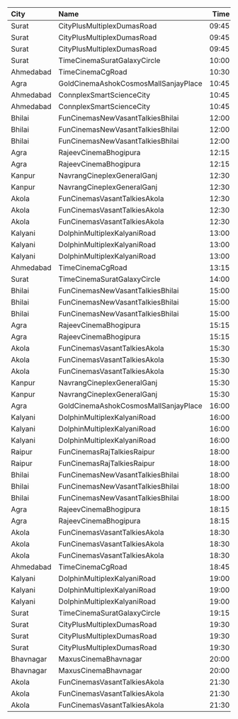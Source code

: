 | City      | Name                                 |  Time | Type        | Price | Capacity | Booked |
| :-------- | :----------------------------------- | ----: | :---------- | ----: | -------: | -----: |
| Surat     | CityPlusMultiplexDumasRoad           | 09:45 | GoldStar    |   80₹ |       10 |      0 |
| Surat     | CityPlusMultiplexDumasRoad           | 09:45 | Gold        |  100₹ |       10 |      0 |
| Surat     | CityPlusMultiplexDumasRoad           | 09:45 | Executive   |  300₹ |       10 |      0 |
| Surat     | TimeCinemaSuratGalaxyCircle          | 10:00 | Standard130 |  130₹ |       96 |      0 |
| Ahmedabad | TimeCinemaCgRoad                     | 10:30 | Standard180 |  180₹ |      108 |      8 |
| Agra      | GoldCinemaAshokCosmosMallSanjayPlace | 10:45 | Gold        |  150₹ |      100 |      0 |
| Ahmedabad | ConnplexSmartScienceCity             | 10:45 | Miller      |  120₹ |      100 |      0 |
| Ahmedabad | ConnplexSmartScienceCity             | 10:45 | Lounger     |  100₹ |      100 |      0 |
| Bhilai    | FunCinemasNewVasantTalkiesBhilai     | 12:00 | Diamond     |  100₹ |      100 |      0 |
| Bhilai    | FunCinemasNewVasantTalkiesBhilai     | 12:00 | Golden      |   60₹ |      100 |      0 |
| Bhilai    | FunCinemasNewVasantTalkiesBhilai     | 12:00 | Silver      |   60₹ |      100 |      0 |
| Agra      | RajeevCinemaBhogipura                | 12:15 | Balcony     |   40₹ |      280 |    224 |
| Agra      | RajeevCinemaBhogipura                | 12:15 | DressCircle |   20₹ |      660 |    600 |
| Kanpur    | NavrangCineplexGeneralGanj           | 12:30 | Gold        |  100₹ |      100 |      0 |
| Kanpur    | NavrangCineplexGeneralGanj           | 12:30 | Silver      |   70₹ |      100 |      0 |
| Akola     | FunCinemasVasantTalkiesAkola         | 12:30 | Balcony     |  120₹ |      100 |      0 |
| Akola     | FunCinemasVasantTalkiesAkola         | 12:30 | Reserve     |   80₹ |      100 |      0 |
| Akola     | FunCinemasVasantTalkiesAkola         | 12:30 | First       |   60₹ |      100 |      0 |
| Kalyani   | DolphinMultiplexKalyaniRoad          | 13:00 | RoyalRclnr  |  120₹ |        9 |      9 |
| Kalyani   | DolphinMultiplexKalyaniRoad          | 13:00 | Economy     |  100₹ |       60 |     60 |
| Kalyani   | DolphinMultiplexKalyaniRoad          | 13:00 | Normal      |  100₹ |       12 |      6 |
| Ahmedabad | TimeCinemaCgRoad                     | 13:15 | Standard190 |  190₹ |      108 |      8 |
| Surat     | TimeCinemaSuratGalaxyCircle          | 14:00 | Infinity300 |  300₹ |       22 |      0 |
| Bhilai    | FunCinemasNewVasantTalkiesBhilai     | 15:00 | Diamond     |  100₹ |      100 |      0 |
| Bhilai    | FunCinemasNewVasantTalkiesBhilai     | 15:00 | Golden      |   60₹ |      100 |      0 |
| Bhilai    | FunCinemasNewVasantTalkiesBhilai     | 15:00 | Silver      |   60₹ |      100 |      0 |
| Agra      | RajeevCinemaBhogipura                | 15:15 | Balcony     |   40₹ |      280 |    224 |
| Agra      | RajeevCinemaBhogipura                | 15:15 | DressCircle |   20₹ |      660 |    600 |
| Akola     | FunCinemasVasantTalkiesAkola         | 15:30 | Balcony     |  120₹ |      100 |      0 |
| Akola     | FunCinemasVasantTalkiesAkola         | 15:30 | Reserve     |   80₹ |      100 |      0 |
| Akola     | FunCinemasVasantTalkiesAkola         | 15:30 | First       |   60₹ |      100 |      0 |
| Kanpur    | NavrangCineplexGeneralGanj           | 15:30 | Gold        |  100₹ |      100 |      0 |
| Kanpur    | NavrangCineplexGeneralGanj           | 15:30 | Silver      |   70₹ |      100 |      0 |
| Agra      | GoldCinemaAshokCosmosMallSanjayPlace | 16:00 | Gold        |  150₹ |      100 |      0 |
| Kalyani   | DolphinMultiplexKalyaniRoad          | 16:00 | RoyalRclnr  |  120₹ |        9 |      9 |
| Kalyani   | DolphinMultiplexKalyaniRoad          | 16:00 | Economy     |  100₹ |       60 |     60 |
| Kalyani   | DolphinMultiplexKalyaniRoad          | 16:00 | Normal      |  100₹ |       12 |      6 |
| Raipur    | FunCinemasRajTalkiesRaipur           | 18:00 | Diamond     |  100₹ |      100 |      0 |
| Raipur    | FunCinemasRajTalkiesRaipur           | 18:00 | Gold        |   50₹ |      100 |      0 |
| Bhilai    | FunCinemasNewVasantTalkiesBhilai     | 18:00 | Diamond     |  100₹ |      100 |      0 |
| Bhilai    | FunCinemasNewVasantTalkiesBhilai     | 18:00 | Golden      |   60₹ |      100 |      0 |
| Bhilai    | FunCinemasNewVasantTalkiesBhilai     | 18:00 | Silver      |   60₹ |      100 |      0 |
| Agra      | RajeevCinemaBhogipura                | 18:15 | Balcony     |   40₹ |      280 |    224 |
| Agra      | RajeevCinemaBhogipura                | 18:15 | DressCircle |   20₹ |      660 |    600 |
| Akola     | FunCinemasVasantTalkiesAkola         | 18:30 | Balcony     |  120₹ |      100 |      0 |
| Akola     | FunCinemasVasantTalkiesAkola         | 18:30 | Reserve     |   80₹ |      100 |      0 |
| Akola     | FunCinemasVasantTalkiesAkola         | 18:30 | First       |   60₹ |      100 |      0 |
| Ahmedabad | TimeCinemaCgRoad                     | 18:45 | Standard260 |  260₹ |      108 |      8 |
| Kalyani   | DolphinMultiplexKalyaniRoad          | 19:00 | RoyalRclnr  |  120₹ |        9 |      9 |
| Kalyani   | DolphinMultiplexKalyaniRoad          | 19:00 | Economy     |  100₹ |       60 |     60 |
| Kalyani   | DolphinMultiplexKalyaniRoad          | 19:00 | Normal      |  100₹ |       12 |      6 |
| Surat     | TimeCinemaSuratGalaxyCircle          | 19:15 | Standard220 |  220₹ |       96 |      0 |
| Surat     | CityPlusMultiplexDumasRoad           | 19:30 | GoldStar    |  140₹ |       10 |      0 |
| Surat     | CityPlusMultiplexDumasRoad           | 19:30 | Gold        |  160₹ |       10 |      0 |
| Surat     | CityPlusMultiplexDumasRoad           | 19:30 | Executive   |  300₹ |       10 |      0 |
| Bhavnagar | MaxusCinemaBhavnagar                 | 20:00 | Couple      |  179₹ |       30 |      4 |
| Bhavnagar | MaxusCinemaBhavnagar                 | 20:00 | Recliner    |  179₹ |       72 |     45 |
| Akola     | FunCinemasVasantTalkiesAkola         | 21:30 | Balcony     |  120₹ |      100 |      0 |
| Akola     | FunCinemasVasantTalkiesAkola         | 21:30 | Reserve     |   80₹ |      100 |      0 |
| Akola     | FunCinemasVasantTalkiesAkola         | 21:30 | First       |   60₹ |      100 |      0 |